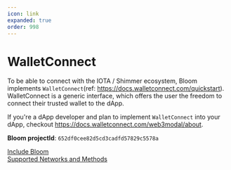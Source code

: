 ```yaml
---
icon: link
expanded: true
order: 998
---
```


# WalletConnect

To be able to connect with the IOTA / Shimmer ecosystem, Bloom implements `WalletConnect`(ref: https://docs.walletconnect.com/quickstart). WalletConnect is a generic interface, which offers the user the freedom to connect their trusted wallet to the dApp.

If you're a dApp developer and plan to implement `WalletConnect` into your dApp, checkout https://docs.walletconnect.com/web3modal/about.

**Bloom projectId**: `652df0cee82d5cd3cadfd57829c5578a` 

[Include Bloom](guide.md)  
[Supported Networks and Methods](supported.md)
